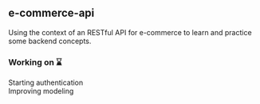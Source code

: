 ## e-commerce-api
Using the context of an RESTful API for e-commerce to learn and practice some backend concepts. 

### Working on ⌛
Starting authentication  
Improving modeling
